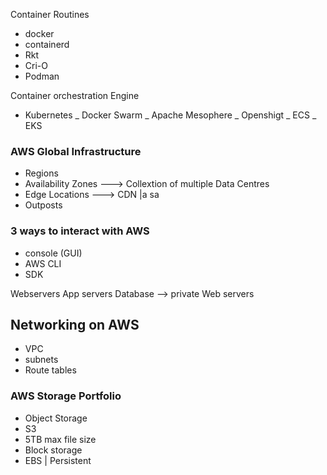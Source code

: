 Container Routines
- docker
- containerd
- Rkt
- Cri-O
- Podman 

Container orchestration Engine
- Kubernetes
_ Docker Swarm
_ Apache Mesophere
_ Openshigt
_ ECS
_ EKS



### AWS  Global Infrastructure
- Regions
- Availability Zones ---> Collextion of multiple Data Centres
- Edge Locations ---> CDN |a sa
- Outposts

### 3 ways to interact with AWS
- console (GUI)
- AWS CLI 
- SDK


Webservers
App servers
Database --> private
Web servers 


## Networking on AWS
- VPC
 - subnets
 - Route tables



### AWS Storage Portfolio
- Object Storage
 - S3
  - 5TB max file size
- Block storage
 - EBS | Persistent






